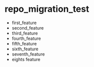 # repo_migration_test

  * first_feature
  * second_feature
  * third_feature
  * fourth_feature
  * fifth_feature
  * sixth_feature
  * seventh_feature
  * eights feature
